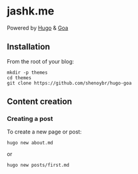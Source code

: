# jashk.me

Powered by <a href="https://gohugo.io/">Hugo</a> &amp; <a href="https://github.com/shenoybr/hugo-goa">Goa</a>

## Installation

From the root of your blog:

```
mkdir -p themes
cd themes
git clone https://github.com/shenoybr/hugo-goa 
```

## Content creation

### Creating a post

To create a new page or post:

````
hugo new about.md
````
or

````
hugo new posts/first.md
````